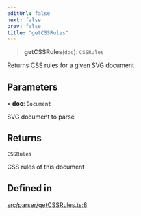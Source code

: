 ```yaml
---
editUrl: false
next: false
prev: false
title: "getCSSRules"
---
```


> **getCSSRules**(`doc`): `CSSRules`

Returns CSS rules for a given SVG document

## Parameters

• **doc**: `Document`

SVG document to parse

## Returns

`CSSRules`

CSS rules of this document

## Defined in

[src/parser/getCSSRules.ts:8](https://github.com/fabricjs/fabric.js/blob/a0b4adf41e0a1fd81824114cedd4c32bfb8cac25/src/parser/getCSSRules.ts#L8)

